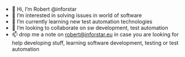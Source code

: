 - 👋 Hi, I’m Robert @inforstar
- 👀 I’m interested in solving issues in world of software
- 🌱 I’m currently learning new test automation technologies
- 💞️ I’m looking to collaborate on sw development, test automation
- 📫 drop me a note on robert@inforstar.eu in case you are looking for help developing stuff, learning software development, testing or test automation

<!---
inforstar/inforstar is a ✨ special ✨ repository because its `README.md` (this file) appears on your GitHub profile.
You can click the Preview link to take a look at your changes.
--->
